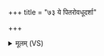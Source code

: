 +++
title = "७३ ये पितरोवधूदर्शा"

+++
<details><summary>मूलम् (VS)</summary>

ये पि॒तरो॑वधूद॒र्शा इ॒मं व॑ह॒तुमाग॑मन्।  
ते अ॒स्यै व॒ध्वै॒ संप॑त्न्यै प्र॒जाव॒च्छर्म॑यच्छन्तु ॥
</details>